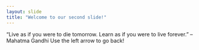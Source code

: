 ```yaml
---
layout: slide
title: "Welcome to our second slide!"
---
```

“Live as if you were to die tomorrow. Learn as if you were to live forever.” – Mahatma Gandhi
Use the left arrow to go back!
